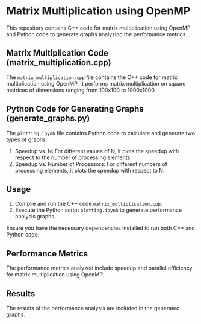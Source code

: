 # Matrix Multiplication using OpenMP

This repository contains C++ code for matrix multiplication using OpenMP and Python code to generate graphs analyzing the performance metrics.

## Matrix Multiplication Code (matrix_multiplication.cpp)

The `matrix_multiplication.cpp` file contains the C++ code for matrix multiplication using OpenMP. It performs matrix multiplication on square matrices of dimensions ranging from 100x100 to 1000x1000.

## Python Code for Generating Graphs (generate_graphs.py)

The `plotting.ipynb` file contains Python code to calculate and generate two types of graphs:
1. Speedup vs. N: For different values of N, it plots the speedup with respect to the number of processing elements.
2. Speedup vs. Number of Processors: For different numbers of processing elements, it plots the speedup with respect to N.

## Usage

1. Compile and run the C++ code `matrix_multiplication.cpp`.
2. Execute the Python script `plotting.ipynb` to generate performance analysis graphs.

Ensure you have the necessary dependencies installed to run both C++ and Python code.

## Performance Metrics

The performance metrics analyzed include speedup and parallel efficiency for matrix multiplication using OpenMP.

## Results

The results of the performance analysis are included in the generated graphs.

